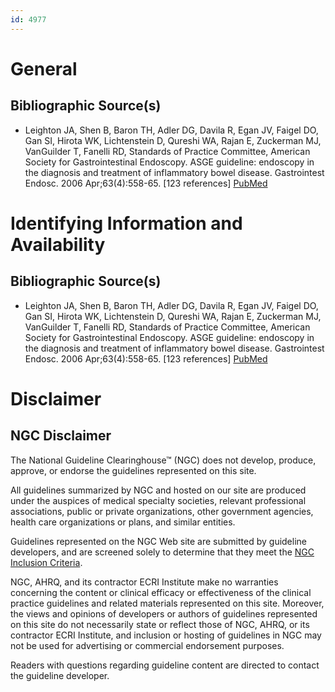 ```yaml
---
id: 4977
---
```


# General

## Bibliographic Source(s)

- Leighton JA, Shen B, Baron TH, Adler DG, Davila R, Egan JV, Faigel DO, Gan SI, Hirota WK, Lichtenstein D, Qureshi WA, Rajan E, Zuckerman MJ, VanGuilder T, Fanelli RD, Standards of Practice Committee, American Society for Gastrointestinal Endoscopy. ASGE guideline: endoscopy in the diagnosis and treatment of inflammatory bowel disease. Gastrointest Endosc. 2006 Apr;63(4):558-65. [123 references] [ PubMed ](http://www.ncbi.nlm.nih.gov/entrez/query.fcgi?cmd=Retrieve&db=pubmed&dopt=Abstract&list_uids=16564852)

# Identifying Information and Availability

## Bibliographic Source(s)

- Leighton JA, Shen B, Baron TH, Adler DG, Davila R, Egan JV, Faigel DO, Gan SI, Hirota WK, Lichtenstein D, Qureshi WA, Rajan E, Zuckerman MJ, VanGuilder T, Fanelli RD, Standards of Practice Committee, American Society for Gastrointestinal Endoscopy. ASGE guideline: endoscopy in the diagnosis and treatment of inflammatory bowel disease. Gastrointest Endosc. 2006 Apr;63(4):558-65. [123 references] [ PubMed ](http://www.ncbi.nlm.nih.gov/entrez/query.fcgi?cmd=Retrieve&db=pubmed&dopt=Abstract&list_uids=16564852)

# Disclaimer

## NGC Disclaimer

The National Guideline Clearinghouse™ (NGC) does not develop, produce, approve, or endorse the guidelines represented on this site.

All guidelines summarized by NGC and hosted on our site are produced under the auspices of medical specialty societies, relevant professional associations, public or private organizations, other government agencies, health care organizations or plans, and similar entities.

Guidelines represented on the NGC Web site are submitted by guideline developers, and are screened solely to determine that they meet the [NGC Inclusion Criteria](/help-and-about/summaries/inclusion-criteria).

NGC, AHRQ, and its contractor ECRI Institute make no warranties concerning the content or clinical efficacy or effectiveness of the clinical practice guidelines and related materials represented on this site. Moreover, the views and opinions of developers or authors of guidelines represented on this site do not necessarily state or reflect those of NGC, AHRQ, or its contractor ECRI Institute, and inclusion or hosting of guidelines in NGC may not be used for advertising or commercial endorsement purposes.

Readers with questions regarding guideline content are directed to contact the guideline developer.

